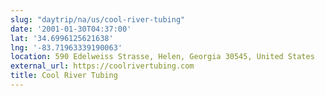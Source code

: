 ```yaml
---
slug: "daytrip/na/us/cool-river-tubing"
date: '2001-01-30T04:37:00'
lat: '34.6996125621638'
lng: '-83.71963339190063'
location: 590 Edelweiss Strasse, Helen, Georgia 30545, United States
external_url: https://coolrivertubing.com
title: Cool River Tubing
---
```



